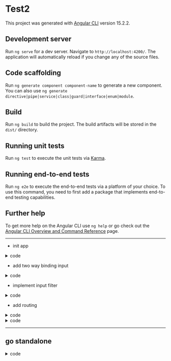 # Test2

This project was generated with [Angular CLI](https://github.com/angular/angular-cli) version 15.2.2.

## Development server

Run `ng serve` for a dev server. Navigate to `http://localhost:4200/`. The application will automatically reload if you change any of the source files.

## Code scaffolding

Run `ng generate component component-name` to generate a new component. You can also use `ng generate directive|pipe|service|class|guard|interface|enum|module`.

## Build

Run `ng build` to build the project. The build artifacts will be stored in the `dist/` directory.

## Running unit tests

Run `ng test` to execute the unit tests via [Karma](https://karma-runner.github.io).

## Running end-to-end tests

Run `ng e2e` to execute the end-to-end tests via a platform of your choice. To use this command, you need to first add a package that implements end-to-end testing capabilities.

## Further help

To get more help on the Angular CLI use `ng help` or go check out the [Angular CLI Overview and Command Reference](https://angular.io/cli) page.

---

- init app

<details>

<summary>code</summary>

```js
mkdir test2
cd test2
ng new test2 --directory ./  --minimal

npm i bootstrap bootstrap-icons
```

![Alt text](src/readmeAssets/init.png)

- add mock & models
- add service & component

```js
ng g i models/product --dry-run
ng g c views/products/product-list --dry-run
ng g s services/products --dry run
```

- display mock (conditionl render w icons) + [style.margin.px] binding

![Alt text](src/readmeAssets/show-hide.png)

</details>

- add two way binding input

<details>

<summary>code</summary>

```js
// app.module.ts
import { FormsModule } from "@angular/forms";

@NgModule({
  imports: [BrowserModule, FormsModule],
})
export class AppModule {}

// component.html
<div class="col-md-4">
<input [(ngModel)]="listFilter" type="text" />
</div>

// component.ts
listFilter = 'cart'
```

- add custom pipe

```js
ng g p shared/convert-to-space --dry-run
```

- init filter logic (get|set)

```js
_listFilter = 'cart'
get listFilter() {
 return this._listFilter
}
set _listFilter(value: string) {
    this._listFilter = value
}
```

</details>

- implement input filter

<details>

<summary>code</summary>

```js
filtredProducts: IProduct[]=[]


set _listFilter(value: string) {
    this._listFilter = value
    this.filteredProducts = this.FilteredData(velue)
}

  ngOnInit(): void {
    this.listFilter = "";
  }

filteredData(val){
  return this.products.filter(el=>el.productName.toLowerCase().includes(va.toLowerCase()))
}
```

- add star-rating [component](src/app/shared/stars-rating.component.ts)

```js
ng g c shared/stars-rating --falt
```

![Alt text](src/readmeAssets/star-component.png)

- send data w @output

```js
// eventDonor.html
(click)="clickHandle(value)"

// eventDonor.ts
@Output()donorComponentEvent = new EventEmitter()

clickHandle(val){
  this.donorComponentEvent.emit(val)
}

// eventAcceptor.html
<plug-in-component (donorComponentEvent)="eventHandler($event)" ></plug-in-component>

// eventAcceptor.ts

eventHandler(val){
  // ... ${val}
}
```

- implement sevice
- add detail & welcom components

```js
ng g c views/products/product-detail --dry-run
ng g c views/home/welcome --flat --dry-run
```

</details>

- add routing

<details>
<summary>code</summary>

```js
ng generate module app-routing --flat --module=app

// app.module.ts
import { AppRoutingModule } from './app-routing.module';

@NgModule({
  declarations: [
// ...
  ],
  imports: [ AppRoutingModule],

})
export class AppModule {}

// src/app/app-routing.module.ts
import { NgModule } from "@angular/core";
import { CommonModule } from "@angular/common";
import { RouterModule, Routes } from "@angular/router";
import { ProductListComponent } from "./views/products/product-list/product-list.component";
import { ProductDetailComponent } from "./views/products/product-detail/product-detail.component";
import { WelcomeComponent } from "./views/home/welcome.component";
import { AboutComponent } from "./views/about/about.component";

const routes: Routes = [
  { path: "products", component: ProductListComponent },
  { path: "products/:id", component: ProductDetailComponent },
  { path: "welcome", component: WelcomeComponent },
  { path: "about", component: AboutComponent },
  { path: "", redirectTo: "welcome", pathMatch: "full" },
  { path: "**", redirectTo: "welcome", pathMatch: "full" },
];

@NgModule({
  declarations: [],
  imports: [CommonModule, RouterModule.forRoot(routes)],
  exports: [RouterModule],
})
export class AppRoutingModule {}

// app.component.html
<a class="nav-link" routerLink="/welcome" routerLinkActive="active">Home</a>
// app.component.html
.nav-link.active {background-color: #f3f3f3}
```

![Alt text](src/readmeAssets/add-routing.png)

</details>

<details>

<summary>code</summary>

[CanActivate guard](src/app/views/products/product-detail/product-detail.guard.ts)

```js
// CanActivate guard
ng g g views/products/product-detail/product-detail --dry-run

//app-routing.module.ts
import { ProductDetailGuard } from './views/products/product-detail/product-detail.guard';

const routes: Routes = [
  {
    path: 'products/:id',
    canActivate: [ProductDetailGuard],
    component: ProductDetailComponent,
  },
];
export class AppRoutingModule {}

// product-detail-guard.ts
import { Injectable } from '@angular/core';
import {
  ActivatedRouteSnapshot,
  Router,
  RouterStateSnapshot,
  UrlTree,
} from '@angular/router';
import { Observable } from 'rxjs';

@Injectable({
  providedIn: 'root',
})
export class ProductDetailGuard {
  constructor(private router: Router) {}

  canActivate(
    route: ActivatedRouteSnapshot,
    state: RouterStateSnapshot
  ):
    | Observable<boolean | UrlTree>
    | Promise<boolean | UrlTree>
    | boolean
    | UrlTree {
    const id = Number(route.paramMap.get('id'));
    if (isNaN(id) || id < 1) {
      alert('Invalid product id');
      this.router.navigate(['/products']);
    }
    return true;
  }
}
```

</details>

---

## go standalone

<details>

<summary>code</summary>

![Alt text](src/readmeAssets/migrate-to-standalone-wha.png

---

### step 1 // Convert

```js
ng g @angular/core:standalone // Convert all components ....
```

![Alt text](src/readmeAssets/migrate-to-standalone.png)

### step 2 // Delete

![Alt text](src/readmeAssets/migrate-to-standalone-wha2.png)

```js
ng g @angular/core:standalone // Remove unnecessary NgModule ....
```

![Alt text](src/readmeAssets/migrate-to-standalone2.png)

### step 3 // Bootstrap

![Alt text](src/readmeAssets/migrate-to-standalone-wha3.png)

```js
ng g @angular/core:standalone // Bootstrap the application using ....
```

![Alt text](src/readmeAssets/migrate-to-standalone3.png)

---

![Alt text](src/readmeAssets/fin-app.png)

</details>
